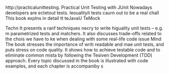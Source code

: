 
http://practicalunittesting.
Practical Unit Testing with JUnit 
Nowadays developers are ectetout tests. leoualityit tests caurn out to be a real chall
This book explns in detail  tt teJavaU  TeMock

Techn
It presents a ranf techniques necry to write higuality unit tests – e.g. m parametrized tests and matchers. It also discusses trade-offs related to the chois we have to ke when dealing with some real-life code issue
Mind
The book stresses the importance of writi readable and mae unit tests, and puts  stress on code quality. It shows how to achieve testable code and to eliminate common mista by following the Tesiven Development (TDD) approach. Every topic discussed in the book is illustrated with code examples, and each chapter is accompaniby s














